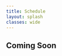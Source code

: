 ```yaml
---
title: Schedule 
layout: splash
classes: wide
---
```


## Coming Soon

<!-- | Week# | Date | Day | Break? | Topic | Pre-reading | Extra Resources | HW Out | HW Due | -->
<!-- |       |      |     |        |       |             |                 |        |        | -->
<!-- |       |      |     |        |       |             |                 |        |        | -->


<!-- <img src="https://imgs.xkcd.com/comics/x.png"> -->

